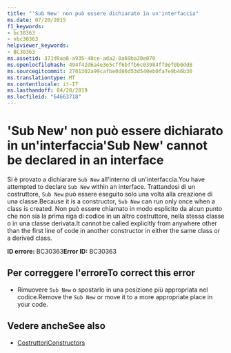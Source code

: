 ```yaml
---
title: "'Sub New' non può essere dichiarato in un'interfaccia"
ms.date: 07/20/2015
f1_keywords:
- bc30363
- vbc30363
helpviewer_keywords:
- BC30363
ms.assetid: 371d9aa8-a935-48ce-ada2-0a69ba20e070
ms.openlocfilehash: 494f42d6a4e3e5cff6bffb6c03984ff9ef0b0dd8
ms.sourcegitcommit: 2701302a99cafbe0d86d53d540eb0fa7e9b46b36
ms.translationtype: MT
ms.contentlocale: it-IT
ms.lasthandoff: 04/28/2019
ms.locfileid: "64663718"
---
```

# <a name="sub-new-cannot-be-declared-in-an-interface"></a><span data-ttu-id="431ad-102">'Sub New' non può essere dichiarato in un'interfaccia</span><span class="sxs-lookup"><span data-stu-id="431ad-102">'Sub New' cannot be declared in an interface</span></span>
<span data-ttu-id="431ad-103">Si è provato a dichiarare `Sub New` all'interno di un'interfaccia.</span><span class="sxs-lookup"><span data-stu-id="431ad-103">You have attempted to declare `Sub New` within an interface.</span></span> <span data-ttu-id="431ad-104">Trattandosi di un costruttore, `Sub New` può essere eseguito solo una volta alla creazione di una classe.</span><span class="sxs-lookup"><span data-stu-id="431ad-104">Because it is a constructor, `Sub New` can run only once when a class is created.</span></span> <span data-ttu-id="431ad-105">Non può essere chiamato in modo esplicito da alcun punto che non sia la prima riga di codice in un altro costruttore, nella stessa classe o in una classe derivata.</span><span class="sxs-lookup"><span data-stu-id="431ad-105">It cannot be called explicitly from anywhere other than the first line of code in another constructor in either the same class or a derived class.</span></span>  
  
 <span data-ttu-id="431ad-106">**ID errore:** BC30363</span><span class="sxs-lookup"><span data-stu-id="431ad-106">**Error ID:** BC30363</span></span>  
  
## <a name="to-correct-this-error"></a><span data-ttu-id="431ad-107">Per correggere l'errore</span><span class="sxs-lookup"><span data-stu-id="431ad-107">To correct this error</span></span>  
  
- <span data-ttu-id="431ad-108">Rimuovere `Sub New` o spostarlo in una posizione più appropriata nel codice.</span><span class="sxs-lookup"><span data-stu-id="431ad-108">Remove the `Sub New` or move it to a more appropriate place in your code.</span></span>  
  
## <a name="see-also"></a><span data-ttu-id="431ad-109">Vedere anche</span><span class="sxs-lookup"><span data-stu-id="431ad-109">See also</span></span>

- [<span data-ttu-id="431ad-110">Costruttori</span><span class="sxs-lookup"><span data-stu-id="431ad-110">Constructors</span></span>](~/docs/visual-basic/programming-guide/concepts/object-oriented-programming.md#constructors)
